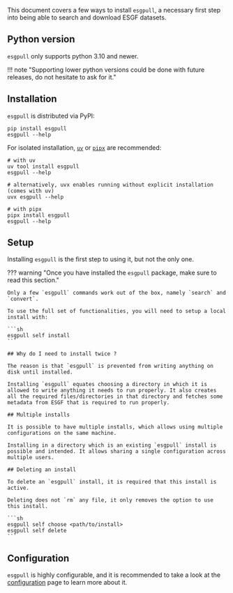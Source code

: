 This document covers a few ways to install `esgpull`, a necessary first step into being able to search and download ESGF datasets.

## Python version

`esgpull` only supports python 3.10 and newer.

!!! note "Supporting lower python versions could be done with future releases, do not hesitate to ask for it."


## Installation

`esgpull` is distributed via PyPI:

```shell
pip install esgpull
esgpull --help
```

For isolated installation, [`uv`](https://github.com/astral-sh/uv) or
[`pipx`](https://github.com/pypa/pipx) are recommended:

```shell
# with uv
uv tool install esgpull
esgpull --help

# alternatively, uvx enables running without explicit installation (comes with uv)
uvx esgpull --help
```

```shell
# with pipx
pipx install esgpull
esgpull --help
```


## Setup

Installing `esgpull` is the first step to using it, but not the only one.

??? warning "Once you have installed the `esgpull` package, make sure to read this section."

    Only a few `esgpull` commands work out of the box, namely `search` and `convert`.

    To use the full set of functionalities, you will need to setup a local install with:

    ```sh
    esgpull self install
    ```

    ## Why do I need to install twice ?

    The reason is that `esgpull` is prevented from writing anything on disk until installed.

    Installing `esgpull` equates choosing a directory in which it is allowed to write anything it needs to run properly. It also creates all the required files/directories in that directory and fetches some metadata from ESGF that is required to run properly.

    ## Multiple installs

    It is possible to have multiple installs, which allows using multiple configurations on the same machine.

    Installing in a directory which is an existing `esgpull` install is possible and intended. It allows sharing a single configuration across multiple users.

    ## Deleting an install

    To delete an `esgpull` install, it is required that this install is active.

    Deleting does not `rm` any file, it only removes the option to use this install.

    ```sh
    esgpull self choose <path/to/install>
    esgpull self delete
    ```

## Configuration

`esgpull` is highly configurable, and it is recommended to take a look at the [configuration](configuration.md) page to learn more about it.
